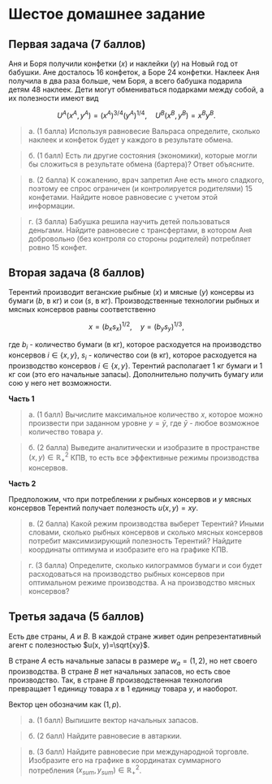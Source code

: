 # Шестое домашнее задание

## Первая задача (7 баллов)

Аня и Боря получили конфетки ($x$) и наклейки ($y$) на Новый год от бабушки. Ане досталось 16 конфеток, а Боре 24 конфетки. Наклеек Аня получила в два раза больше, чем Боря, а всего бабушка подарила детям 48 наклеек. Дети могут обмениваться подарками между собой, а их полезности имеют вид

$$
U^A (x^A, y^A) = (x^A)^{3/4}(y^A)^{1/4}, \quad U^B (x^B, y^B) = x^By^B.
$$

 > а. (1 балла) Используя равновесие Вальраса определите, сколько наклеек и конфеток будет у каждого в результате обмена.

 > б. (1 балл) Есть ли другие состояния (экономики), которые могли бы сложиться в результате обмена (бартера)? Ответ объясните.

 > в. (2 балла) К сожалению, врач запретил Ане есть много сладкого, поэтому ее спрос ограничен (и контролируется родителями) 15 конфетами. Найдите новое равновесие с учетом этой информации.

> г. (3 балла) Бабушка решила научить детей пользоваться деньгами. Найдите равновесие с трансфертами, в котором Аня добровольно (без контроля со стороны родителей) потребляет ровно 15 конфет.

## Вторая задача (8 баллов)

Терентий производит веганские рыбные ($x$) и мясные ($y$) консервы из бумаги ($b$, в кг) и сои ($s$, в кг). Производственные технологии рыбных и мясных консервов равны соответственно

$$
x=(b_xs_x)^{1/2}, \quad y=(b_ys_y)^{1/3},
$$

где $b_i$ - количество бумаги (в кг), которое расходуется на производство консервов $i\in \{x, y\}$, $s_i$ - количество сои (в кг), которое расходуется на производство консервов $i\in \{x, y\}$. Терентий располагает 1 кг бумаги и 1 кг сои (это его начальные запасы). Дополнительно получить бумагу или сою у него нет возможности.

**Часть 1**

<!-- В этой задаче нас не сильно интересуют факторы $b, s$, но нас сильно интересуют конечные потребительские товары $x,y$. Несмотря на то, что технология производства $x,y$ вам не дана явно, вы можете ее самостоятельно вывести. -->

> а. (1 балл) Вычислите максимальное количество $x$, которое можно произвести при заданном уровне $y = \bar y$, где $\bar y$ - любое возможное количество товара $y$.

> б. (2 балла) Выведите аналитически и изобразите в пространстве $(x,y) \in \mathbb{R}^2_{+}$ КПВ, то есть все эффективные режимы производства консервов. <!-- Обоснуйте свой ответ. -->

**Часть 2**

Предположим, что при потреблении $x$ рыбных консервов и $y$ мясных консервов Терентий получает полезность $u(x, y)=xy$.

> в. (2 балла) Какой режим производства выберет Терентий? Иными словами, сколько рыбных консервов и сколько мясных консервов потребит максимизирующий полезность Терентий? Найдите координаты оптимума и изобразите его на графике КПВ.

> г. (3 балла) Определите, сколько килограммов бумаги и сои будет расходоваться на производство рыбных консервов при оптимальном режиме производства. А на производство мясных консервов?

## Третья задача (5 баллов)

Есть две страны, $A$ и $B$. В каждой стране живет один репрезентативный агент с полезностью $u(x, y)=\sqrt{xy}$. 

<!-- Начальные запасы в стране $A$ равны $w_a = (1,2)$, однако нет технологий. В стране $B$ нет запасов, однако, есть технология производства, которая превращает 1 единицу товара $x$ в 1 единицу товара $y$, и наоборот. -->

В стране $A$ есть начальные запасы в размере $w_a = (1,2)$, но нет своего производства. В стране $B$ нет начальных запасов, но есть свое производство. Так, в стране $B$ производственная технология превращает 1 единицу товара $x$ в 1 единицу товара $y$, и наоборот.

Вектор цен обозначим как $(1,p)$.

> а. (1 балл) Выпишите вектор начальных запасов.

> б. (2 балл) Найдите равновесие в автаркии.

> в. (3 балл) Найдите равновесие при международной торговле. Изобразите его на графике в координатах суммарного потребления $(x_{sum}, y_{sum})\in \mathbb{R}^2_{+}$.